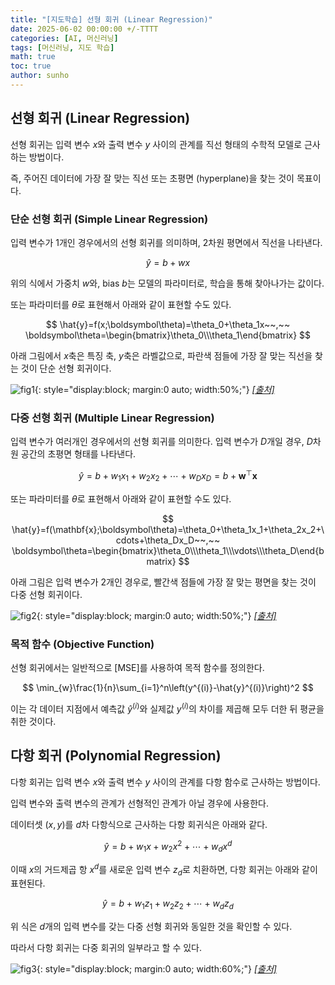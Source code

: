 ```yaml
---
title: "[지도학습] 선형 회귀 (Linear Regression)"
date: 2025-06-02 00:00:00 +/-TTTT
categories: [AI, 머신러닝]
tags: [머신러닝, 지도 학습]
math: true
toc: true
author: sunho
---
```


## 선형 회귀 (Linear Regression)

선형 회귀는 입력 변수 $x$와 출력 변수 $y$ 사이의 관계를 직선 형태의 수학적 모델로 근사하는 방법이다.

즉, 주어진 데이터에 가장 잘 맞는 직선 또는 초평면 (hyperplane)을 찾는 것이 목표이다.

### 단순 선형 회귀 (Simple Linear Regression)

입력 변수가 1개인 경우에서의 선형 회귀를 의미하며, 2차원 평면에서 직선을 나타낸다.

$$
\hat{y}=b+wx
$$

위의 식에서 가중치 $w$와, bias $b$는 모델의 파라미터로, 학습을 통해 찾아나가는 값이다.

또는 파라미터를 $\theta$로 표현해서 아래와 같이 표현할 수도 있다.

$$
\hat{y}=f(x;\boldsymbol\theta)=\theta_0+\theta_1x~~,~~
\boldsymbol\theta=\begin{bmatrix}\theta_0\\\theta_1\end{bmatrix}
$$

아래 그림에서 $x$축은 특징 축, $y$축은 라벨값으로, 파란색 점들에 가장 잘 맞는 직선을 찾는 것이 단순 선형 회귀이다.

![fig1](ml/2-1.png){: style="display:block; margin:0 auto; width:50%;"}
_[[출처]](https://medium.datadriveninvestor.com/machine-learning-101-part-1-24835333d38a)_

### 다중 선형 회귀 (Multiple Linear Regression)

입력 변수가 여러개인 경우에서의 선형 회귀를 의미한다. 입력 변수가 $D$개일 경우, $D$차원 공간의 초평면 형태를 나타낸다.

$$
\hat{y}=b+w_1x_1+w_2x_2+\cdots+w_Dx_D=b+\mathbf{w}^\top\mathbf{x}
$$

또는 파라미터를 $\theta$로 표현해서 아래와 같이 표현할 수도 있다.

$$
\hat{y}=f(\mathbf{x};\boldsymbol\theta)=\theta_0+\theta_1x_1+\theta_2x_2+\cdots+\theta_Dx_D~~,~~
\boldsymbol\theta=\begin{bmatrix}\theta_0\\\theta_1\\\vdots\\\theta_D\end{bmatrix}
$$

아래 그림은 입력 변수가 2개인 경우로, 빨간색 점들에 가장 잘 맞는 평면을 찾는 것이 다중 선형 회귀이다.

![fig2](ml/2-2.png){: style="display:block; margin:0 auto; width:50%;"}
_[[출처]](https://monosandalos.tistory.com/71)_

### 목적 함수 (Objective Function)

선형 회귀에서는 일반적으로 [MSE]를 사용하여 목적 함수를 정의한다.

$$
\min_{w}\frac{1}{n}\sum_{i=1}^n\left(y^{(i)}-\hat{y}^{(i)}\right)^2
$$

이는 각 데이터 지점에서 예측값 $\hat{y}^{(i)}$와 실제값 $y^{(i)}$의 차이를 제곱해 모두 더한 뒤 평균을 취한 것이다.

## 다항 회귀 (Polynomial Regression)

다항 회귀는 입력 변수 $x$와 출력 변수 $y$ 사이의 관계를 다항 함수로 근사하는 방법이다.

입력 변수와 출력 변수의 관계가 선형적인 관계가 아닐 경우에 사용한다.

데이터셋 $(x,y)$를 $d$차 다항식으로 근사하는 다항 회귀식은 아래와 같다.

$$
\hat{y}=b+w_1x+w_2x^2+\cdots+w_dx^d
$$

이때 $x$의 거드제곱 항 $x^d$를 새로운 입력 변수 $z_d$로 치환하면, 다항 회귀는 아래와 같이 표현된다.

$$
\hat{y}=b+w_1z_1+w_2z_2+\cdots+w_dz_d
$$

위 식은 $d$개의 입력 변수를 갖는 다중 선형 회귀와 동일한 것을 확인할 수 있다.

따라서 다항 회귀는 다중 회귀의 일부라고 할 수 있다.

![fig3](ml/2-3.png){: style="display:block; margin:0 auto; width:60%;"}
_[[출처]](https://www.researchgate.net/figure/Figure-Different-variable-relationship-models_fig1_327423211)_
